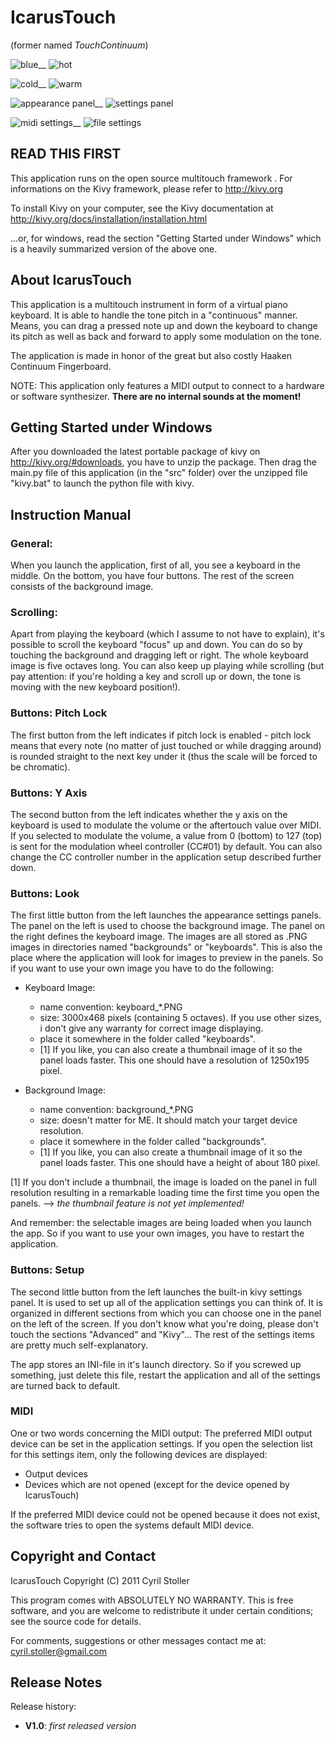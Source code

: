 IcarusTouch
==============

(former named *TouchContinuum*)

![blue](http://a6.sphotos.ak.fbcdn.net/hphotos-ak-ash4/299067_222700637789286_100001480546056_629480_1690295720_n.jpg?dl=1)__
![hot](http://a5.sphotos.ak.fbcdn.net/hphotos-ak-snc7/311805_222700691122614_100001480546056_629484_266904590_n.jpg?dl=1)

![cold](http://a8.sphotos.ak.fbcdn.net/hphotos-ak-ash4/303941_222700671122616_100001480546056_629483_2090968175_n.jpg?dl=1)__
![warm](http://a4.sphotos.ak.fbcdn.net/hphotos-ak-snc7/316868_222700654455951_100001480546056_629481_1168308683_n.jpg?dl=1)


![appearance panel](http://a3.sphotos.ak.fbcdn.net/hphotos-ak-snc7/302045_222700711122612_100001480546056_629485_1168915418_n.jpg?dl=1)__
![settings panel](http://a1.sphotos.ak.fbcdn.net/hphotos-ak-snc7/297911_222700724455944_100001480546056_629486_1335669365_n.jpg?dl=1)

![midi settings](http://a7.sphotos.ak.fbcdn.net/hphotos-ak-ash4/309539_222700734455943_100001480546056_629487_810765182_n.jpg?dl=1)__
![file settings](http://a8.sphotos.ak.fbcdn.net/hphotos-ak-ash4/310184_222700747789275_100001480546056_629488_1421361828_n.jpg?dl=1)

READ THIS FIRST
---------------

This application runs on the open source multitouch framework <Kivy>.
For informations on the Kivy framework, please refer to http://kivy.org

To install Kivy on your computer, see the Kivy documentation at
http://kivy.org/docs/installation/installation.html

...or, for windows, read the section "Getting Started under Windows" which is a
heavily summarized version of the above one.


About IcarusTouch
--------------------

This application is a multitouch instrument in form of a virtual piano keyboard.
It is able to handle the tone pitch in a "continuous" manner. Means, you can
drag a pressed note up and down the keyboard to change its pitch as well as
back and forward to apply some modulation on the tone.

The application is made in honor of the great but also costly Haaken Continuum
Fingerboard.

NOTE: This application only features a MIDI output to connect to a hardware or
software synthesizer. **There are no internal sounds at the moment!**


Getting Started under Windows
-----------------------------

After you downloaded the latest portable package of kivy on
http://kivy.org/#downloads, you have to unzip the package. Then drag the main.py
file of this application (in the "src" folder) over the unzipped file "kivy.bat"
to launch the python file with kivy.


Instruction Manual
------------------

### General:

When you launch the application, first of all, you see a keyboard in the middle.
On the bottom, you have four buttons. The rest of the screen consists of the
background image.


### Scrolling:

Apart from playing the keyboard (which I assume to not have to explain), it's
possible to scroll the keyboard "focus" up and down. You can do so by touching
the background and dragging left or right. The whole keyboard image is five
octaves long. You can also keep up playing while scrolling (but pay attention:
if you're holding a key and scroll up or down, the tone is moving with the new
keyboard position!).

### Buttons: Pitch Lock

The first button from the left indicates if pitch lock is enabled - pitch lock
means that every note (no matter of just touched or while dragging around) is
rounded straight to the next key under it (thus the scale will be forced to be
chromatic).


### Buttons: Y Axis

The second button from the left indicates whether the y axis on the keyboard is
used to modulate the volume or the aftertouch value over MIDI. If you selected
to modulate the volume, a value from 0 (bottom) to 127 (top) is sent for the
modulation wheel controller (CC#01) by default. You can also change the CC
controller number in the application setup described further down.


### Buttons: Look

The first little button from the left launches the appearance settings panels.
The panel on the left is used to choose the background image. The panel on the
right defines the keyboard image.
The images are all stored as .PNG images in directories named "backgrounds" or
"keyboards". This is also the place where the application will look for images
to preview in the panels. So if you want to use your own image you have to do
the following:

* Keyboard Image:
  * name convention: keyboard_*.PNG
  * size: 3000x468 pixels (containing 5 octaves). If you use other sizes, i
    don't give any warranty for correct image displaying.
  * place it somewhere in the folder called "keyboards".
  * [1] If you like, you can also create a thumbnail image of it so the panel
    loads faster. This one should have a resolution of 1250x195 pixel.

* Background Image:
  * name convention: background_*.PNG
  * size: doesn't matter for ME. It should match your target device resolution.
  * place it somewhere in the folder called "backgrounds".
  * [1] If you like, you can also create a thumbnail image of it so the panel
    loads faster. This one should have a height of about 180 pixel.

[1] If you don't include a thumbnail, the image is loaded on the panel in full
resolution resulting in a remarkable loading time the first time you open the
panels. --> *the thumbnail feature is not yet implemented!*

And remember: the selectable images are being loaded when you launch the app.
So if you want to use your own images, you have to restart the application.


### Buttons: Setup

The second little button from the left launches the built-in kivy settings
panel. It is used to set up all of the application settings you can think of.
It is organized in different sections from which you can choose one in the panel
on the left of the screen.
If you don't know what you're doing, please don't touch the sections "Advanced"
and "Kivy"...
The rest of the settings items are pretty much self-explanatory.

The app stores an INI-file in it's launch directory. So if you screwed up
something, just delete this file, restart the application and all of the
settings are turned back to default.


### MIDI

One or two words concerning the MIDI output: The preferred MIDI output device
can be set in the application settings. If you open the selection list for this
settings item, only the following devices are displayed:

* Output devices
* Devices which are not opened (except for the device opened by IcarusTouch)

If the preferred MIDI device could not be opened because it does not exist, the
software tries to open the systems default MIDI device.


Copyright and Contact
---------------------

IcarusTouch Copyright (C) 2011 Cyril Stoller

This program comes with ABSOLUTELY NO WARRANTY. This is free software,
and you are welcome to redistribute it under certain conditions;
see the source code for details.

For comments, suggestions or other messages contact me at:
cyril.stoller@gmail.com


Release Notes
-------------

Release history:

* **V1.0**: *first released version*

